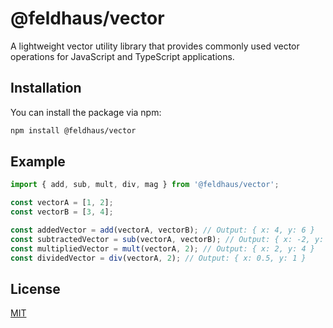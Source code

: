 # @feldhaus/vector

A lightweight vector utility library that provides commonly used vector operations for JavaScript and TypeScript applications.

## Installation

You can install the package via npm:

```bash
npm install @feldhaus/vector
```

## Example

```typescript
import { add, sub, mult, div, mag } from '@feldhaus/vector';

const vectorA = [1, 2];
const vectorB = [3, 4];

const addedVector = add(vectorA, vectorB); // Output: { x: 4, y: 6 }
const subtractedVector = sub(vectorA, vectorB); // Output: { x: -2, y: -2 }
const multipliedVector = mult(vectorA, 2); // Output: { x: 2, y: 4 }
const dividedVector = div(vectorA, 2); // Output: { x: 0.5, y: 1 }
```

## License

[MIT](LICENSE)
